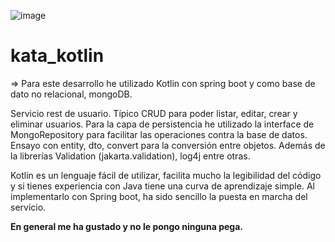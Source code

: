 ![image](https://github.com/sanchezma-dev/kata_kotlin/assets/125487997/59453446-1dca-4cf7-8b86-ce3830daad1d)

# kata_kotlin
=> Para este desarrollo he utilizado Kotlin con spring boot y como base de dato no relacional, mongoDB.

Servicio rest de usuario. Típico CRUD para poder listar, editar, crear y eliminar usuarios.
Para la capa de persistencia he utilizado la interface de MongoRepository para facilitar las operaciones contra la base de datos.
Ensayo con entity, dto, convert para la conversión entre objetos. 
Además de la librerías Validation (jakarta.validation), log4j entre otras.

Kotlin es un lenguaje fácil de utilizar, facilita mucho la legibilidad del código y si tienes experiencia con Java tiene una curva de aprendizaje simple.
Al implementarlo con Spring boot, ha sido sencillo la puesta en marcha del servicio.

**En general me ha gustado y no le pongo ninguna pega.**



